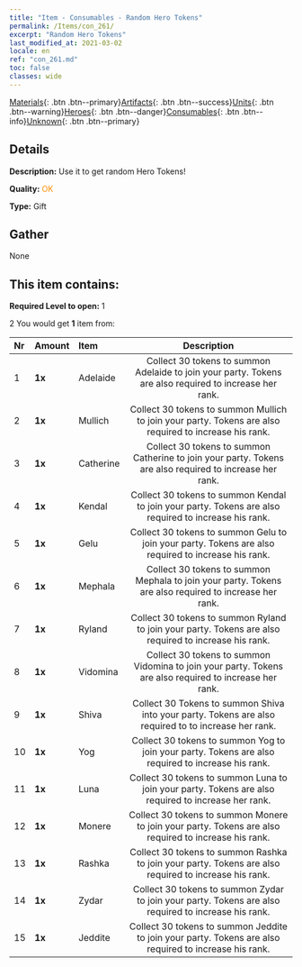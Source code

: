 ```yaml
---
title: "Item - Consumables - Random Hero Tokens"
permalink: /Items/con_261/
excerpt: "Random Hero Tokens"
last_modified_at: 2021-03-02
locale: en
ref: "con_261.md"
toc: false
classes: wide
---
```

 [Materials](/Items/){: .btn .btn--primary}[Artifacts](/Items/Artifacts/){: .btn .btn--success}[Units](/Items/Units/){: .btn .btn--warning}[Heroes](/Items/Heroes/){: .btn .btn--danger}[Consumables](/Items/Consumables/){: .btn .btn--info}[Unknown](/Items/Unknown/){: .btn .btn--primary}

## Details
 **Description:** Use it to get random Hero Tokens!

 **Quality:** <span style="color: #FF8C00">OK</span>

 **Type:** Gift

## Gather

  None

## This item contains:

 **Required Level to open:** 1

 2 You would get **1** item  from:

  | Nr | Amount |     Item    | Description |
  |:---|:-------|:------------|:-----------:|
  | 1 |  **1x** | Adelaide | Collect 30 tokens to summon Adelaide to join your party. Tokens are also required to increase her rank.  | 
  | 2 |  **1x** | Mullich | Collect 30 tokens to summon Mullich to join your party. Tokens are also required to increase his rank.  | 
  | 3 |  **1x** | Catherine | Collect 30 tokens to summon Catherine to join your party. Tokens are also required to increase her rank.  | 
  | 4 |  **1x** | Kendal | Collect 30 tokens to summon Kendal to join your party. Tokens are also required to increase his rank.  | 
  | 5 |  **1x** | Gelu | Collect 30 tokens to summon Gelu to join your party. Tokens are also required to increase his rank.  | 
  | 6 |  **1x** | Mephala | Collect 30 tokens to summon Mephala to join your party. Tokens are also required to increase her rank.  | 
  | 7 |  **1x** | Ryland | Collect 30 tokens to summon Ryland to join your party. Tokens are also required to increase his rank.  | 
  | 8 |  **1x** | Vidomina | Collect 30 tokens to summon Vidomina to join your party. Tokens are also required to increase her rank.  | 
  | 9 |  **1x** | Shiva | Collect 30 Tokens to summon Shiva into your party. Tokens are also required to to increase her rank.  | 
  | 10 |  **1x** | Yog | Collect 30 tokens to summon Yog to join your party. Tokens are also required to increase his rank.  | 
  | 11 |  **1x** | Luna | Collect 30 tokens to summon Luna to join your party. Tokens are also required to increase her rank.  | 
  | 12 |  **1x** | Monere | Collect 30 tokens to summon Monere to join your party. Tokens are also required to increase his rank.  | 
  | 13 |  **1x** | Rashka | Collect 30 tokens to summon Rashka to join your party. Tokens are also required to increase his rank.  | 
  | 14 |  **1x** | Zydar | Collect 30 tokens to summon Zydar to join your party. Tokens are also required to increase his rank.  | 
  | 15 |  **1x** | Jeddite | Collect 30 tokens to summon Jeddite to join your party. Tokens are also required to increase his rank.  | 
